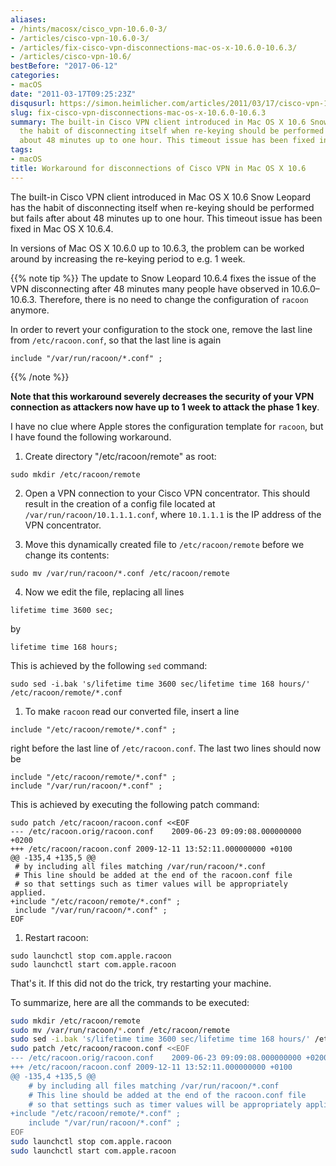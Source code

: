 ```yaml
---
aliases:
- /hints/macosx/cisco_vpn-10.6.0-3/
- /articles/cisco-vpn-10.6.0-3/
- /articles/fix-cisco-vpn-disconnections-mac-os-x-10.6.0-10.6.3/
- /articles/cisco-vpn-10.6/
bestBefore: "2017-06-12"
categories:
- macOS
date: "2011-03-17T09:25:23Z"
disqusurl: https://simon.heimlicher.com/articles/2011/03/17/cisco-vpn-10.6.0-3
slug: fix-cisco-vpn-disconnections-mac-os-x-10.6.0-10.6.3
summary: The built-in Cisco VPN client introduced in Mac OS X 10.6 Snow Leopard has
  the habit of disconnecting itself when re-keying should be performed but fails after
  about 48 minutes up to one hour. This timeout issue has been fixed in Mac OS X 10.6.4
tags:
- macOS
title: Workaround for disconnections of Cisco VPN in Mac OS X 10.6
---
```


The built-in Cisco VPN client introduced in Mac OS X 10.6 Snow Leopard has the habit of disconnecting itself when re-keying should be performed but fails after about 48 minutes up to one hour. This timeout issue has been fixed in Mac OS X 10.6.4.

In versions of Mac OS X 10.6.0 up to 10.6.3, the problem can be worked around by increasing the re-keying period to e.g. 1 week. 

{{% note tip %}}
The update to Snow Leopard 10.6.4 fixes the issue of the VPN disconnecting after 48 minutes many people have observed in 10.6.0–10.6.3. Therefore, there is no need to change the configuration of `racoon` anymore.

In order to revert your configuration to the stock one, remove the last line from `/etc/racoon.conf`, so that the last line is again

``` plain
include "/var/run/racoon/*.conf" ;
```
{{% /note %}}

**Note that this workaround severely decreases the security of your VPN connection as attackers now have up to 1 week to attack the phase 1 key**.

I have no clue where Apple stores the configuration template for `racoon`, but I have found the following workaround.

1. Create directory "/etc/racoon/remote" as root:

``` plain
sudo mkdir /etc/racoon/remote
```

2. Open a VPN connection to your Cisco VPN concentrator. This should result in the creation of a config file located at `/var/run/racoon/10.1.1.1.conf`, where `10.1.1.1` is the IP address of the VPN concentrator.

3. Move this dynamically created file to `/etc/racoon/remote` before we change its contents:

``` plain
sudo mv /var/run/racoon/*.conf /etc/racoon/remote
```


4. Now we edit the file, replacing all lines

``` plain
lifetime time 3600 sec;
```
by

``` plain
lifetime time 168 hours;
```

This is achieved by the following `sed` command:

``` plain
sudo sed -i.bak 's/lifetime time 3600 sec/lifetime time 168 hours/' /etc/racoon/remote/*.conf
```

1. To make `racoon` read our converted file, insert a line

``` plain
include "/etc/racoon/remote/*.conf" ;
```
right before the last line of `/etc/racoon.conf`. The last two lines should now be

``` plain
include "/etc/racoon/remote/*.conf" ;
include "/var/run/racoon/*.conf" ;
```
This is achieved by executing the following patch command:
``` plain
sudo patch /etc/racoon/racoon.conf <<EOF
--- /etc/racoon.orig/racoon.conf	2009-06-23 09:09:08.000000000 +0200
+++ /etc/racoon/racoon.conf	2009-12-11 13:52:11.000000000 +0100
@@ -135,4 +135,5 @@
 # by including all files matching /var/run/racoon/*.conf
 # This line should be added at the end of the racoon.conf file
 # so that settings such as timer values will be appropriately applied.
+include "/etc/racoon/remote/*.conf" ;
 include "/var/run/racoon/*.conf" ;
EOF
```

1. Restart racoon:

``` plain
sudo launchctl stop com.apple.racoon
sudo launchctl start com.apple.racoon
```

That's it. If this did not do the trick, try restarting your machine.

To summarize, here are all the commands to be executed:

``` bash
sudo mkdir /etc/racoon/remote
sudo mv /var/run/racoon/*.conf /etc/racoon/remote
sudo sed -i.bak 's/lifetime time 3600 sec/lifetime time 168 hours/' /etc/racoon/remote/*.conf
sudo patch /etc/racoon/racoon.conf <<EOF
--- /etc/racoon.orig/racoon.conf	2009-06-23 09:09:08.000000000 +0200
+++ /etc/racoon/racoon.conf	2009-12-11 13:52:11.000000000 +0100
@@ -135,4 +135,5 @@
	# by including all files matching /var/run/racoon/*.conf
	# This line should be added at the end of the racoon.conf file
	# so that settings such as timer values will be appropriately applied.
+include "/etc/racoon/remote/*.conf" ;
	include "/var/run/racoon/*.conf" ;
EOF
sudo launchctl stop com.apple.racoon
sudo launchctl start com.apple.racoon
```


